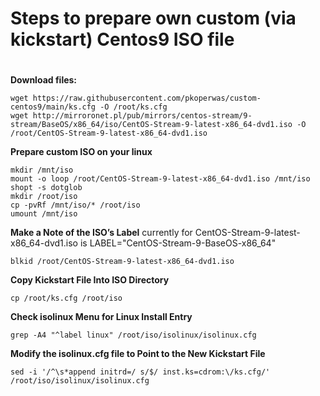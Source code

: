 # Steps to prepare own custom (via kickstart) Centos9 ISO file 
# 

**Download files:**
```
wget https://raw.githubusercontent.com/pkoperwas/custom-centos9/main/ks.cfg -O /root/ks.cfg
wget http://mirroronet.pl/pub/mirrors/centos-stream/9-stream/BaseOS/x86_64/iso/CentOS-Stream-9-latest-x86_64-dvd1.iso -O /root/CentOS-Stream-9-latest-x86_64-dvd1.iso
```

**Prepare custom ISO on your linux**
```
mkdir /mnt/iso
mount -o loop /root/CentOS-Stream-9-latest-x86_64-dvd1.iso /mnt/iso
shopt -s dotglob
mkdir /root/iso
cp -pvRf /mnt/iso/* /root/iso
umount /mnt/iso
```

**Make a Note of the ISO’s Label**  currently for CentOS-Stream-9-latest-x86_64-dvd1.iso is LABEL="CentOS-Stream-9-BaseOS-x86_64"
```
blkid /root/CentOS-Stream-9-latest-x86_64-dvd1.iso
```

**Copy Kickstart File Into ISO Directory**
```
cp /root/ks.cfg /root/iso
```

**Check isolinux Menu for Linux Install Entry**
```
grep -A4 "^label linux" /root/iso/isolinux/isolinux.cfg
```

**Modify the isolinux.cfg file to Point to the New Kickstart File**
```
sed -i '/^\s*append initrd=/ s/$/ inst.ks=cdrom:\/ks.cfg/' /root/iso/isolinux/isolinux.cfg
```
